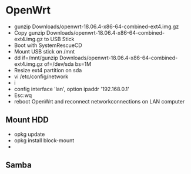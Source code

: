 # OpenWrt
* gunzip Downloads/openwrt-18.06.4-x86-64-combined-ext4.img.gz
* Copy gunzip Downloads/openwrt-18.06.4-x86-64-combined-ext4.img.gz to USB Stick
* Boot with SystemRescueCD
* Mount USB stick on /mnt
* dd if=/mnt/gunzip Downloads/openwrt-18.06.4-x86-64-combined-ext4.img.gz of=/dev/sda bs=1M
* Resize ext4 partition on sda
* vi /etc/config/network
* i
* config interface 'lan', option ipaddr '192.168.0.1'
* Esc:wq
* reboot OpenWrt and reconnect networkconnections on LAN computer
## Mount HDD
* opkg update
* opkg install block-mount
*

## Samba
